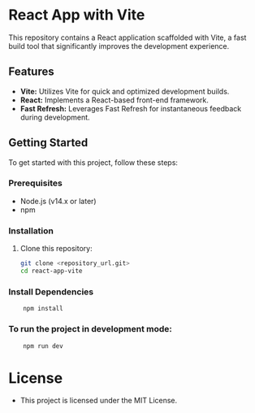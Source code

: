 # React App with Vite

This repository contains a React application scaffolded with Vite, a fast build tool that significantly improves the development experience.

## Features

- **Vite:** Utilizes Vite for quick and optimized development builds.
- **React:** Implements a React-based front-end framework.
- **Fast Refresh:** Leverages Fast Refresh for instantaneous feedback during development.

## Getting Started

To get started with this project, follow these steps:

### Prerequisites

- Node.js (v14.x or later)
- npm

### Installation

1. Clone this repository:

   ```bash
   git clone <repository_url.git>
   cd react-app-vite

### Install Dependencies

```
    npm install
```
### To run the project in development mode:
```
    npm run dev
```

# License
- This project is licensed under the MIT License.